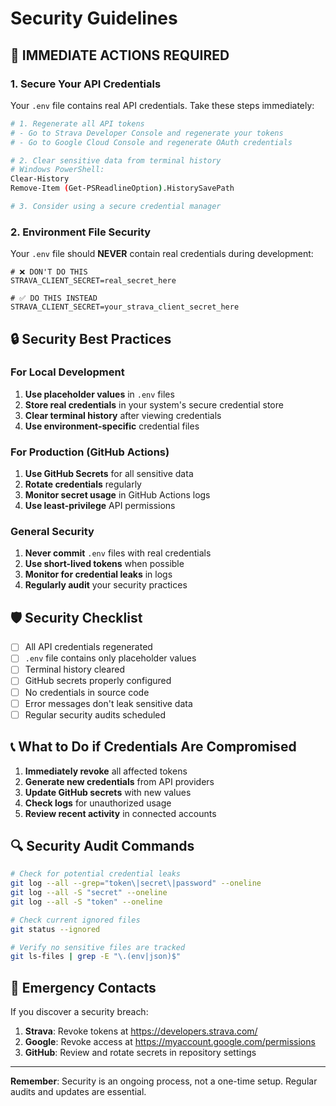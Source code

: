 # Security Guidelines

## 🚨 **IMMEDIATE ACTIONS REQUIRED**

### 1. **Secure Your API Credentials**
Your `.env` file contains real API credentials. Take these steps immediately:

```bash
# 1. Regenerate all API tokens
# - Go to Strava Developer Console and regenerate your tokens
# - Go to Google Cloud Console and regenerate OAuth credentials

# 2. Clear sensitive data from terminal history
# Windows PowerShell:
Clear-History
Remove-Item (Get-PSReadlineOption).HistorySavePath

# 3. Consider using a secure credential manager
```

### 2. **Environment File Security**
Your `.env` file should **NEVER** contain real credentials during development:

```env
# ❌ DON'T DO THIS
STRAVA_CLIENT_SECRET=real_secret_here

# ✅ DO THIS INSTEAD
STRAVA_CLIENT_SECRET=your_strava_client_secret_here
```

## 🔒 **Security Best Practices**

### **For Local Development**
1. **Use placeholder values** in `.env` files
2. **Store real credentials** in your system's secure credential store
3. **Clear terminal history** after viewing credentials
4. **Use environment-specific** credential files

### **For Production (GitHub Actions)**
1. **Use GitHub Secrets** for all sensitive data
2. **Rotate credentials** regularly
3. **Monitor secret usage** in GitHub Actions logs
4. **Use least-privilege** API permissions

### **General Security**
1. **Never commit** `.env` files with real credentials
2. **Use short-lived tokens** when possible
3. **Monitor for credential leaks** in logs
4. **Regularly audit** your security practices

## 🛡️ **Security Checklist**

- [ ] All API credentials regenerated
- [ ] `.env` file contains only placeholder values
- [ ] Terminal history cleared
- [ ] GitHub secrets properly configured
- [ ] No credentials in source code
- [ ] Error messages don't leak sensitive data
- [ ] Regular security audits scheduled

## 📞 **What to Do if Credentials Are Compromised**

1. **Immediately revoke** all affected tokens
2. **Generate new credentials** from API providers
3. **Update GitHub secrets** with new values
4. **Check logs** for unauthorized usage
5. **Review recent activity** in connected accounts

## 🔍 **Security Audit Commands**

```bash
# Check for potential credential leaks
git log --all --grep="token\|secret\|password" --oneline
git log --all -S "secret" --oneline
git log --all -S "token" --oneline

# Check current ignored files
git status --ignored

# Verify no sensitive files are tracked
git ls-files | grep -E "\.(env|json)$"
```

## 🚨 **Emergency Contacts**

If you discover a security breach:
1. **Strava**: Revoke tokens at https://developers.strava.com/
2. **Google**: Revoke access at https://myaccount.google.com/permissions
3. **GitHub**: Review and rotate secrets in repository settings

---

**Remember**: Security is an ongoing process, not a one-time setup. Regular audits and updates are essential. 